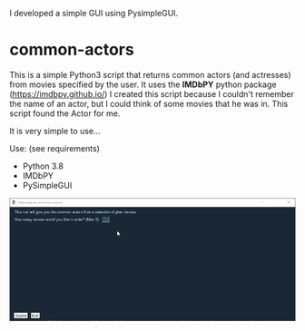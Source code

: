 I developed a simple GUI using PysimpleGUI.


# common-actors
This is a simple Python3 script that returns common actors (and actresses) from movies specified by the user.
It uses the **IMDbPY** python package (https://imdbpy.github.io/)
I created this script because I couldn't remember the name of an actor, but I could think of some movies that he was in. This script found the Actor for me. 

It is very simple to use...

Use: (see requirements)
- Python 3.8
- IMDbPY
- PySimpleGUI

![](test.gif)







